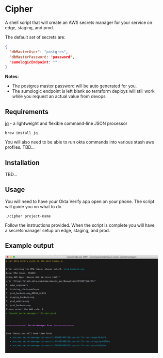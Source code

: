 # Cipher

A shell script that will create an AWS secrets manager for your service on edge, staging, and prod.

The default set of secrets are:

```json
{
  "dbMasterUser": "postgres",
  "dbMasterPassword: "password",
  "sumologicEndpoint: ""
}
```

**Notes:**

* The postgres master password will be auto generated for you.
* The sumologic endpoint is left blank so terraform deploys will still work while you request an actual value from devops

## Requirements

[jq](https://stedolan.github.io/jq/) - a lightweight and flexible command-line JSON processor

```
brew install jq
```

You will also need to be able to run okta commands into various stash aws profiles. TBD...

## Installation 

TBD...

## Usage

You will need to have your Okta Verify app open on your phone. The script will guide you on what to do.

```
./cipher project-name
```

Follow the instructions provided. When the script is complete you will have a secretsmanager setup on edge, staging, and prod.

## Example output

![Cipher](./docs/images/cipher_final_output.png)